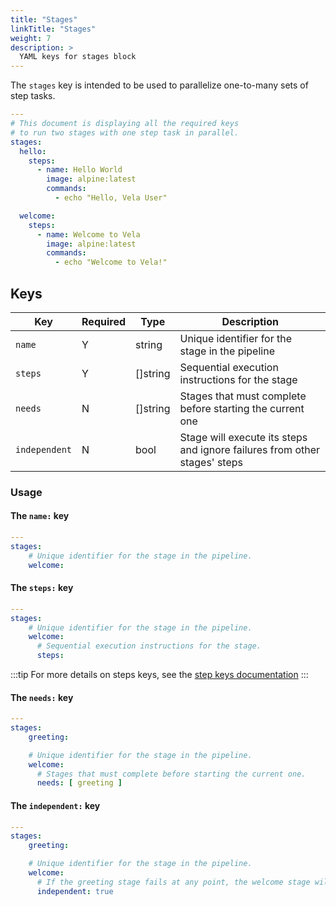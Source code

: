 ```yaml
---
title: "Stages"
linkTitle: "Stages"
weight: 7
description: >
  YAML keys for stages block
---
```


The `stages` key is intended to be used to parallelize one-to-many sets of step tasks.

```yaml
---
# This document is displaying all the required keys
# to run two stages with one step task in parallel.
stages:
  hello:
    steps:
      - name: Hello World
        image: alpine:latest
        commands:
          - echo "Hello, Vela User"

  welcome:
    steps:
      - name: Welcome to Vela
        image: alpine:latest
        commands:
          - echo "Welcome to Vela!"
```

## Keys

| Key           | Required | Type     | Description                                                               |
|---------------|----------|----------|---------------------------------------------------------------------------|
| `name`        | Y        | string   | Unique identifier for the stage in the pipeline                           |
| `steps`       | Y        | []string | Sequential execution instructions for the stage                           |
| `needs`       | N        | []string | Stages that must complete before starting the current one                 |
| `independent` | N        | bool     | Stage will execute its steps and ignore failures from other stages' steps |

### Usage

#### The `name:` key

```yaml
---
stages:
    # Unique identifier for the stage in the pipeline.
    welcome:
```

#### The `steps:` key

```yaml
---
stages:
    # Unique identifier for the stage in the pipeline.
    welcome:
      # Sequential execution instructions for the stage.
      steps:
```

:::tip
For more details on steps keys, see the [step keys documentation](/reference/yaml/steps/#keys)
:::

#### The `needs:` key

```yaml
---
stages:
    greeting:

    # Unique identifier for the stage in the pipeline.
    welcome:
      # Stages that must complete before starting the current one.
      needs: [ greeting ]
```

#### The `independent:` key

```yaml
---
stages:
    greeting:

    # Unique identifier for the stage in the pipeline.
    welcome:
      # If the greeting stage fails at any point, the welcome stage will continue its execution.
      independent: true
```
